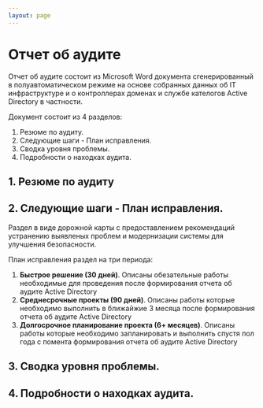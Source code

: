 ```yaml
---
layout: page
---
```


# Отчет об аудите

Отчет об аудите состоит из Microsoft Word документа сгенерированный в полуавтоматическом режиме на основе собранных данных об IT инфраструктуре и о контроллерах доменах и службе кателогов Active Directory в частности.

Документ состоит из 4 разделов:

1. Резюме по аудиту. 
2. Следующие шаги - План исправления.
3. Сводка уровня проблемы.
4. Подробности о находках аудита.


## 1. Резюме по аудиту


## 2. Следующие шаги - План исправления.

Раздел в виде дорожной карты с предоставлением рекомендаций устранению выявленых проблем и модернизации системы для улучшения безопасности.

План исправления раздел на три периода:
1. **Быстрое решение (30 дней)**. Описаны обезательные работы необходимые для проведения после формирования отчета об аудите Active Directory
2. **Среднесрочные проекты (90 дней)**. Описаны работы которые необходимо выполнить в ближайжие 3 месяца после формирования отчета об аудите Active Directory
3. **Долгосрочное планирование проекта (6+ месяцев)**. Описаны работы которые необходимо запланировать и выполнить спустя пол года с помента формирования отчета об аудите Active Directory


## 3. Сводка уровня проблемы.


## 4. Подробности о находках аудита.

